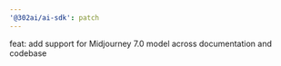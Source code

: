 ```yaml
---
'@302ai/ai-sdk': patch
---
```


feat: add support for Midjourney 7.0 model across documentation and codebase
